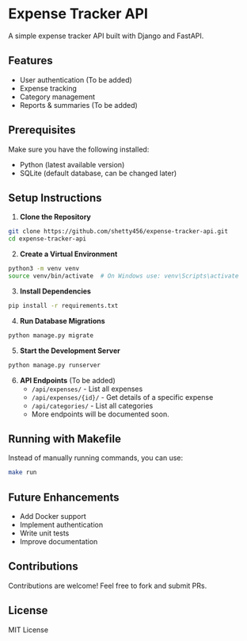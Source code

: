 # Expense Tracker API

A simple expense tracker API built with Django and FastAPI.

## Features
- User authentication (To be added)
- Expense tracking
- Category management
- Reports & summaries (To be added)

## Prerequisites
Make sure you have the following installed:
- Python (latest available version)
- SQLite (default database, can be changed later)

## Setup Instructions

1. **Clone the Repository**
```sh
git clone https://github.com/shetty456/expense-tracker-api.git
cd expense-tracker-api
```

2. **Create a Virtual Environment**
```sh
python3 -m venv venv
source venv/bin/activate  # On Windows use: venv\Scripts\activate
```

3. **Install Dependencies**
```sh
pip install -r requirements.txt
```

4. **Run Database Migrations**
```sh
python manage.py migrate
```

5. **Start the Development Server**
```sh
python manage.py runserver
```

6. **API Endpoints** (To be added)
   - `/api/expenses/` - List all expenses
   - `/api/expenses/{id}/` - Get details of a specific expense
   - `/api/categories/` - List all categories
   - More endpoints will be documented soon.

## Running with Makefile
Instead of manually running commands, you can use:
```sh
make run
```

## Future Enhancements
- Add Docker support
- Implement authentication
- Write unit tests
- Improve documentation

## Contributions
Contributions are welcome! Feel free to fork and submit PRs.

## License
MIT License

